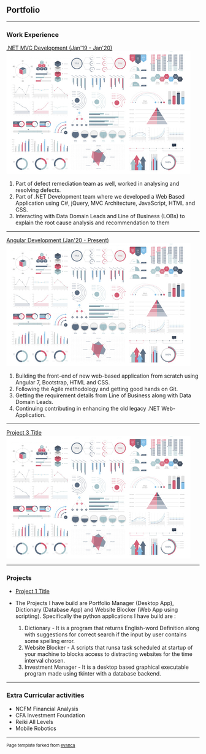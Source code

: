 ## Portfolio

---

### Work Experience 

[.NET MVC Development (Jan'19 - Jan'20)](/sample_page)
<img src="images/dummy_thumbnail.jpg?raw=true"/>
1. Part of defect remediation team as well, worked in analysing and resolving defects.
2. Part of .NET Development team where we developed a Web Based Application using C#, jQuery, MVC Architecture, JavaScript, HTML and CSS.
3. Interacting with Data Domain Leads and Line of Business (LOBs) to explain the root cause analysis and recommendation to them

---
[Angular Development (Jan'20 - Present)](/pdf/sample_presentation.pdf)
<img src="images/dummy_thumbnail.jpg?raw=true"/>
1. Building the front-end of new web-based application from scratch using Angular 7, Bootstrap, HTML and CSS.
2. Following the Agile methodology and getting good hands on Git.
3. Getting the requirement details from Line of Business along with Data Domain Leads.
4. Continuing contributing in enhancing the old legacy .NET Web-Application.

---
[Project 3 Title](http://example.com/)
<img src="images/dummy_thumbnail.jpg?raw=true"/>

---

### Projects

- [Project 1 Title](http://example.com/)
- The Projects I have build are Portfolio Manager (Desktop App), Dictionary (Database App) and Website Blocker (Web App using scripting). Specifically the python applications I have build are :

	1. Dictionary - It is a program that returns English-word Definition along with suggestions for correct search if the input by user contains some spelling error. 
	2. Website Blocker - A scripts that runsa task scheduled at startup of your machine to blocks access to distracting websites for the time interval chosen.
	3. Investment Manager - It is a desktop based graphical executable program made using tkinter with a database backend.

---

### Extra Curricular activities

- NCFM Financial Analysis
- CFA Investment Foundation
- Reiki All Levels
- Mobile Robotics

---
<p style="font-size:11px">Page template forked from <a href="https://github.com/evanca/quick-portfolio">evanca</a></p>
<!-- Remove above link if you don't want to attibute -->
